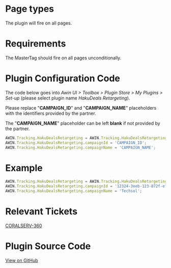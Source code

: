 
# Page types

The plugin will fire on all pages.

# Requirements

The MasterTag should fire on all pages unconditionally.

# Plugin Configuration Code

The code below goes into *Awin UI \> Toolbox \> Plugin Store \> My
Plugins \> Set-up* (please select plugin name *HakuDeals Retargeting*).

Please replace "**CAMPAIGN_ID**" and "**CAMPAIGN_NAME**" placeholders
with the identifiers provided by the partner.

The "**CAMPAIGN_NAME**" placeholder can be left **blank** if not
provided by the partner.


``` javascript
AWIN.Tracking.HakuDealsRetargeting = AWIN.Tracking.HakuDealsRetargeting || {};
AWIN.Tracking.HakuDealsRetargeting.campaignId = 'CAMPAIGN_ID';
AWIN.Tracking.HakuDealsRetargeting.campaignName = 'CAMPAIGN_NAME';
```


# Example


``` javascript
AWIN.Tracking.HakuDealsRetargeting = AWIN.Tracking.HakuDealsRetargeting || {};
AWIN.Tracking.HakuDealsRetargeting.campaignId = '12324-3eeb-123-872f-ef49c2aede73';
AWIN.Tracking.HakuDealsRetargeting.campaignName = 'Techsol';
```


# Relevant Tickets

[CORALSERV-360](https://awin.atlassian.net/browse/CORALSERV-360)

# Plugin Source Code

[View on
GitHub](https://github.com/awin/tracking-advertiser-mastertag/blob/master/src/plugins/thirdParty/hakuDealsRetargeting/plugin.js)